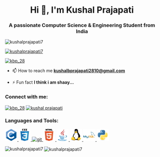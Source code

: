 <h1 align="center">Hi 👋, I'm Kushal Prajapati</h1>
<h3 align="center">A passionate Computer Science & Engineering Student from India</h3>

<p align="left"> <img src="https://komarev.com/ghpvc/?username=kushalprajapati7&label=Profile%20views&color=0e75b6&style=flat" alt="kushalprajapati7" /> </p>

<p align="left"> <a href="https://github.com/ryo-ma/github-profile-trophy"><img src="https://github-profile-trophy.vercel.app/?username=kushalprajapati7" alt="kushalprajapati7" /></a> </p>

<p align="left"> <a href="https://twitter.com/kbp_28" target="blank"><img src="https://img.shields.io/twitter/follow/kbp_28?logo=twitter&style=for-the-badge" alt="kbp_28" /></a> </p>

- 📫 How to reach me **kushalbprajapati2810@gmail.com**

- ⚡ Fun fact **I think i am shaay...**

<h3 align="left">Connect with me:</h3>
<p align="left">
<a href="https://twitter.com/kbp_28" target="blank"><img align="center" src="https://raw.githubusercontent.com/rahuldkjain/github-profile-readme-generator/master/src/images/icons/Social/twitter.svg" alt="kbp_28" height="30" width="40" /></a>
<a href="https://linkedin.com/in/kushal prajapati" target="blank"><img align="center" src="https://raw.githubusercontent.com/rahuldkjain/github-profile-readme-generator/master/src/images/icons/Social/linked-in-alt.svg" alt="kushal prajapati" height="30" width="40" /></a>
</p>

<h3 align="left">Languages and Tools:</h3>
<p align="left"> <a href="https://www.cprogramming.com/" target="_blank" rel="noreferrer"> <img src="https://raw.githubusercontent.com/devicons/devicon/master/icons/c/c-original.svg" alt="c" width="40" height="40"/> </a> <a href="https://www.w3schools.com/css/" target="_blank" rel="noreferrer"> <img src="https://raw.githubusercontent.com/devicons/devicon/master/icons/css3/css3-original-wordmark.svg" alt="css3" width="40" height="40"/> </a> <a href="https://git-scm.com/" target="_blank" rel="noreferrer"> <img src="https://www.vectorlogo.zone/logos/git-scm/git-scm-icon.svg" alt="git" width="40" height="40"/> </a> <a href="https://www.w3.org/html/" target="_blank" rel="noreferrer"> <img src="https://raw.githubusercontent.com/devicons/devicon/master/icons/html5/html5-original-wordmark.svg" alt="html5" width="40" height="40"/> </a> <a href="https://www.java.com" target="_blank" rel="noreferrer"> <img src="https://raw.githubusercontent.com/devicons/devicon/master/icons/java/java-original.svg" alt="java" width="40" height="40"/> </a> <a href="https://www.linux.org/" target="_blank" rel="noreferrer"> <img src="https://raw.githubusercontent.com/devicons/devicon/master/icons/linux/linux-original.svg" alt="linux" width="40" height="40"/> </a> <a href="https://www.mysql.com/" target="_blank" rel="noreferrer"> <img src="https://raw.githubusercontent.com/devicons/devicon/master/icons/mysql/mysql-original-wordmark.svg" alt="mysql" width="40" height="40"/> </a> <a href="https://www.python.org" target="_blank" rel="noreferrer"> <img src="https://raw.githubusercontent.com/devicons/devicon/master/icons/python/python-original.svg" alt="python" width="40" height="40"/> </a> </p>

<p><img align="left" src="https://github-readme-stats.vercel.app/api/top-langs?username=kushalprajapati7&show_icons=true&locale=en&layout=compact" alt="kushalprajapati7" /></p>

<p>&nbsp;<img align="center" src="https://github-readme-stats.vercel.app/api?username=kushalprajapati7&show_icons=true&locale=en" alt="kushalprajapati7" /></p>

